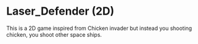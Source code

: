 # Laser_Defender (2D)
This is a 2D game inspired from Chicken invader but instead you shooting chicken, you shoot other space ships.
